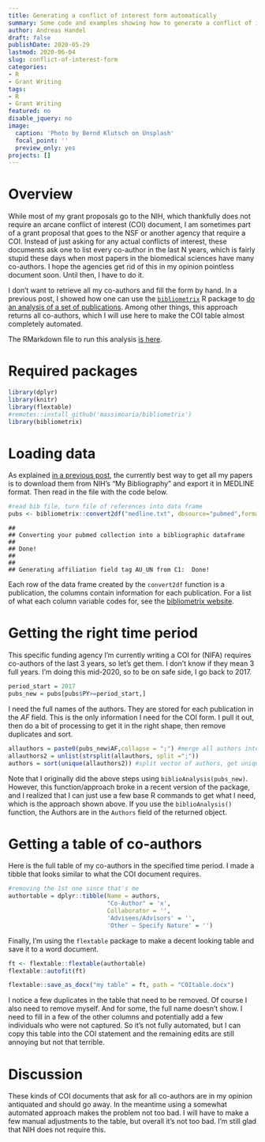 ```yaml
---
title: Generating a conflict of interest form automatically
summary: Some code and examples showing how to generate a conflict of interest statement required by some funding agencies in an almost completely automated manner. 
author: Andreas Handel
draft: false
publishDate: 2020-05-29
lastmod: 2020-06-04
slug: conflict-of-interest-form
categories: 
- R 
- Grant Writing
tags: 
- R 
- Grant Writing
featured: no
disable_jquery: no
image:
  caption: 'Photo by Bernd Klutsch on Unsplash'
  focal_point: ''
  preview_only: yes
projects: []
---
```


<link href="{{< blogdown/postref >}}index_files/tabwid/tabwid.css" rel="stylesheet" />

# Overview

While most of my grant proposals go to the NIH, which thankfully does not require an arcane conflict of interest (COI) document, I am sometimes part of a grant proposal that goes to the NSF or another agency that require a COI. Instead of just asking for any actual conflicts of interest, these documents ask one to list every co-author in the last N years, which is fairly stupid these days when most papers in the biomedical sciences have many co-authors. I hope the agencies get rid of this in my opinion pointless document soon. Until then, I have to do it.

I don’t want to retrieve all my co-authors and fill the form by hand. In a previous post, I showed how one can use the [`bibliometrix`](https://www.bibliometrix.org/) R package to [do an analysis of a set of publications](/posts/publications-analysis-2/). Among other things, this approach returns all co-authors, which I will use here to make the COI table almost completely automated.

The RMarkdown file to run this analysis [is here](/posts/2020-05-29-automate-conflict-of-interest-form/index.Rmarkdown).

# Required packages

``` r
library(dplyr)
library(knitr)
library(flextable)
#remotes::install_github('massimoaria/bibliometrix')
library(bibliometrix)
```

# Loading data

As explained [in a previous post](/posts/publications-analysis-2/), the currently best way to get all my papers is to download them from NIH’s “My Bibliography” and export it in MEDLINE format. Then read in the file with the code below.

``` r
#read bib file, turn file of references into data frame
pubs <- bibliometrix::convert2df("medline.txt", dbsource="pubmed",format="pubmed") 
```

    ## 
    ## Converting your pubmed collection into a bibliographic dataframe
    ## 
    ## Done!
    ## 
    ## 
    ## Generating affiliation field tag AU_UN from C1:  Done!

Each row of the data frame created by the `convert2df` function is a publication, the columns contain information for each publication.
For a list of what each column variable codes for, see the [bibliometrix website](https://www.bibliometrix.org/).

# Getting the right time period

This specific funding agency I’m currently writing a COI for (NIFA) requires co-authors of the last 3 years, so let’s get them. I don’t know if they mean 3 full years. I’m doing this mid-2020, so to be on safe side, I go back to 2017.

``` r
period_start = 2017
pubs_new = pubs[pubs$PY>=period_start,]
```

I need the full names of the authors. They are stored for each publication in the *AF* field. This is the only information I need for the COI form. I pull it out, then do a bit of processing to get it in the right shape, then remove duplicates and sort.

``` r
allauthors = paste0(pubs_new$AF,collapse = ";") #merge all authors into one vector
allauthors2 = unlist(strsplit(allauthors, split =";"))
authors = sort(unique(allauthors2)) #split vector of authors, get unique authors
```

Note that I originally did the above steps using `biblioAnalysis(pubs_new)`. However, this function/approach broke in a recent version of the package, and I realized that I can just use a few base R commands to get what I need, which is the approach shown above. If you use the `biblioAnalysis()` function, the Authors are in the `Authors` field of the returned object.

# Getting a table of co-authors

Here is the full table of my co-authors in the specified time period.
I made a tibble that looks similar to what the COI document requires.

``` r
#removing the 1st one since that's me
authortable = dplyr::tibble(Name = authors, 
                            "Co-Author" = 'x', 
                            Collaborator = '', 
                            'Advisees/Advisors' = '', 
                            'Other – Specify Nature' = '')
```

Finally, I’m using the `flextable` package to make a decent looking table and save it to a word document.

``` r
ft <- flextable::flextable(authortable)
flextable::autofit(ft)
```

<template id="501c9eaf-3828-4766-9cca-1c029225c826"><style>
.tabwid table{
  border-spacing:0px !important;
  border-collapse:collapse;
  line-height:1;
  margin-left:auto;
  margin-right:auto;
  border-width: 0;
  display: table;
  margin-top: 1.275em;
  margin-bottom: 1.275em;
  border-color: transparent;
}
.tabwid_left table{
  margin-left:0;
}
.tabwid_right table{
  margin-right:0;
}
.tabwid td {
    padding: 0;
}
.tabwid a {
  text-decoration: none;
}
.tabwid thead {
    background-color: transparent;
}
.tabwid tfoot {
    background-color: transparent;
}
.tabwid table tr {
background-color: transparent;
}
</style><div class="tabwid"><style>.cl-bf04c2a8{}.cl-befab768{font-family:'Arial';font-size:11pt;font-weight:normal;font-style:normal;text-decoration:none;color:rgba(0, 0, 0, 1.00);background-color:transparent;}.cl-befade64{margin:0;text-align:left;border-bottom: 0 solid rgba(0, 0, 0, 1.00);border-top: 0 solid rgba(0, 0, 0, 1.00);border-left: 0 solid rgba(0, 0, 0, 1.00);border-right: 0 solid rgba(0, 0, 0, 1.00);padding-bottom:5pt;padding-top:5pt;padding-left:5pt;padding-right:5pt;line-height: 1;background-color:transparent;}.cl-befb7a36{width:169pt;background-color:transparent;vertical-align: middle;border-bottom: 0 solid rgba(0, 0, 0, 1.00);border-top: 0 solid rgba(0, 0, 0, 1.00);border-left: 0 solid rgba(0, 0, 0, 1.00);border-right: 0 solid rgba(0, 0, 0, 1.00);margin-bottom:0;margin-top:0;margin-left:0;margin-right:0;}.cl-befb7a37{width:110.4pt;background-color:transparent;vertical-align: middle;border-bottom: 0 solid rgba(0, 0, 0, 1.00);border-top: 0 solid rgba(0, 0, 0, 1.00);border-left: 0 solid rgba(0, 0, 0, 1.00);border-right: 0 solid rgba(0, 0, 0, 1.00);margin-bottom:0;margin-top:0;margin-left:0;margin-right:0;}.cl-befb7a38{width:80.5pt;background-color:transparent;vertical-align: middle;border-bottom: 0 solid rgba(0, 0, 0, 1.00);border-top: 0 solid rgba(0, 0, 0, 1.00);border-left: 0 solid rgba(0, 0, 0, 1.00);border-right: 0 solid rgba(0, 0, 0, 1.00);margin-bottom:0;margin-top:0;margin-left:0;margin-right:0;}.cl-befb7a39{width:70.7pt;background-color:transparent;vertical-align: middle;border-bottom: 0 solid rgba(0, 0, 0, 1.00);border-top: 0 solid rgba(0, 0, 0, 1.00);border-left: 0 solid rgba(0, 0, 0, 1.00);border-right: 0 solid rgba(0, 0, 0, 1.00);margin-bottom:0;margin-top:0;margin-left:0;margin-right:0;}.cl-befb7a3a{width:132.4pt;background-color:transparent;vertical-align: middle;border-bottom: 0 solid rgba(0, 0, 0, 1.00);border-top: 0 solid rgba(0, 0, 0, 1.00);border-left: 0 solid rgba(0, 0, 0, 1.00);border-right: 0 solid rgba(0, 0, 0, 1.00);margin-bottom:0;margin-top:0;margin-left:0;margin-right:0;}.cl-befb7a3b{width:110.4pt;background-color:transparent;vertical-align: middle;border-bottom: 0 solid rgba(0, 0, 0, 1.00);border-top: 0 solid rgba(0, 0, 0, 1.00);border-left: 0 solid rgba(0, 0, 0, 1.00);border-right: 0 solid rgba(0, 0, 0, 1.00);margin-bottom:0;margin-top:0;margin-left:0;margin-right:0;}.cl-befb7a3c{width:132.4pt;background-color:transparent;vertical-align: middle;border-bottom: 0 solid rgba(0, 0, 0, 1.00);border-top: 0 solid rgba(0, 0, 0, 1.00);border-left: 0 solid rgba(0, 0, 0, 1.00);border-right: 0 solid rgba(0, 0, 0, 1.00);margin-bottom:0;margin-top:0;margin-left:0;margin-right:0;}.cl-befb7a3d{width:80.5pt;background-color:transparent;vertical-align: middle;border-bottom: 0 solid rgba(0, 0, 0, 1.00);border-top: 0 solid rgba(0, 0, 0, 1.00);border-left: 0 solid rgba(0, 0, 0, 1.00);border-right: 0 solid rgba(0, 0, 0, 1.00);margin-bottom:0;margin-top:0;margin-left:0;margin-right:0;}.cl-befb7a3e{width:169pt;background-color:transparent;vertical-align: middle;border-bottom: 0 solid rgba(0, 0, 0, 1.00);border-top: 0 solid rgba(0, 0, 0, 1.00);border-left: 0 solid rgba(0, 0, 0, 1.00);border-right: 0 solid rgba(0, 0, 0, 1.00);margin-bottom:0;margin-top:0;margin-left:0;margin-right:0;}.cl-befb7a3f{width:70.7pt;background-color:transparent;vertical-align: middle;border-bottom: 0 solid rgba(0, 0, 0, 1.00);border-top: 0 solid rgba(0, 0, 0, 1.00);border-left: 0 solid rgba(0, 0, 0, 1.00);border-right: 0 solid rgba(0, 0, 0, 1.00);margin-bottom:0;margin-top:0;margin-left:0;margin-right:0;}.cl-befb7a40{width:110.4pt;background-color:transparent;vertical-align: middle;border-bottom: 0 solid rgba(0, 0, 0, 1.00);border-top: 0 solid rgba(0, 0, 0, 1.00);border-left: 0 solid rgba(0, 0, 0, 1.00);border-right: 0 solid rgba(0, 0, 0, 1.00);margin-bottom:0;margin-top:0;margin-left:0;margin-right:0;}.cl-befba128{width:169pt;background-color:transparent;vertical-align: middle;border-bottom: 0 solid rgba(0, 0, 0, 1.00);border-top: 0 solid rgba(0, 0, 0, 1.00);border-left: 0 solid rgba(0, 0, 0, 1.00);border-right: 0 solid rgba(0, 0, 0, 1.00);margin-bottom:0;margin-top:0;margin-left:0;margin-right:0;}.cl-befba129{width:80.5pt;background-color:transparent;vertical-align: middle;border-bottom: 0 solid rgba(0, 0, 0, 1.00);border-top: 0 solid rgba(0, 0, 0, 1.00);border-left: 0 solid rgba(0, 0, 0, 1.00);border-right: 0 solid rgba(0, 0, 0, 1.00);margin-bottom:0;margin-top:0;margin-left:0;margin-right:0;}.cl-befba12a{width:70.7pt;background-color:transparent;vertical-align: middle;border-bottom: 0 solid rgba(0, 0, 0, 1.00);border-top: 0 solid rgba(0, 0, 0, 1.00);border-left: 0 solid rgba(0, 0, 0, 1.00);border-right: 0 solid rgba(0, 0, 0, 1.00);margin-bottom:0;margin-top:0;margin-left:0;margin-right:0;}.cl-befba12b{width:132.4pt;background-color:transparent;vertical-align: middle;border-bottom: 0 solid rgba(0, 0, 0, 1.00);border-top: 0 solid rgba(0, 0, 0, 1.00);border-left: 0 solid rgba(0, 0, 0, 1.00);border-right: 0 solid rgba(0, 0, 0, 1.00);margin-bottom:0;margin-top:0;margin-left:0;margin-right:0;}.cl-befba12c{width:110.4pt;background-color:transparent;vertical-align: middle;border-bottom: 2pt solid rgba(102, 102, 102, 1.00);border-top: 0 solid rgba(0, 0, 0, 1.00);border-left: 0 solid rgba(0, 0, 0, 1.00);border-right: 0 solid rgba(0, 0, 0, 1.00);margin-bottom:0;margin-top:0;margin-left:0;margin-right:0;}.cl-befba12d{width:132.4pt;background-color:transparent;vertical-align: middle;border-bottom: 2pt solid rgba(102, 102, 102, 1.00);border-top: 0 solid rgba(0, 0, 0, 1.00);border-left: 0 solid rgba(0, 0, 0, 1.00);border-right: 0 solid rgba(0, 0, 0, 1.00);margin-bottom:0;margin-top:0;margin-left:0;margin-right:0;}.cl-befba12e{width:80.5pt;background-color:transparent;vertical-align: middle;border-bottom: 2pt solid rgba(102, 102, 102, 1.00);border-top: 0 solid rgba(0, 0, 0, 1.00);border-left: 0 solid rgba(0, 0, 0, 1.00);border-right: 0 solid rgba(0, 0, 0, 1.00);margin-bottom:0;margin-top:0;margin-left:0;margin-right:0;}.cl-befba12f{width:70.7pt;background-color:transparent;vertical-align: middle;border-bottom: 2pt solid rgba(102, 102, 102, 1.00);border-top: 0 solid rgba(0, 0, 0, 1.00);border-left: 0 solid rgba(0, 0, 0, 1.00);border-right: 0 solid rgba(0, 0, 0, 1.00);margin-bottom:0;margin-top:0;margin-left:0;margin-right:0;}.cl-befba130{width:169pt;background-color:transparent;vertical-align: middle;border-bottom: 2pt solid rgba(102, 102, 102, 1.00);border-top: 0 solid rgba(0, 0, 0, 1.00);border-left: 0 solid rgba(0, 0, 0, 1.00);border-right: 0 solid rgba(0, 0, 0, 1.00);margin-bottom:0;margin-top:0;margin-left:0;margin-right:0;}.cl-befba131{width:70.7pt;background-color:transparent;vertical-align: middle;border-bottom: 2pt solid rgba(102, 102, 102, 1.00);border-top: 2pt solid rgba(102, 102, 102, 1.00);border-left: 0 solid rgba(0, 0, 0, 1.00);border-right: 0 solid rgba(0, 0, 0, 1.00);margin-bottom:0;margin-top:0;margin-left:0;margin-right:0;}.cl-befba132{width:80.5pt;background-color:transparent;vertical-align: middle;border-bottom: 2pt solid rgba(102, 102, 102, 1.00);border-top: 2pt solid rgba(102, 102, 102, 1.00);border-left: 0 solid rgba(0, 0, 0, 1.00);border-right: 0 solid rgba(0, 0, 0, 1.00);margin-bottom:0;margin-top:0;margin-left:0;margin-right:0;}.cl-befbc824{width:110.4pt;background-color:transparent;vertical-align: middle;border-bottom: 2pt solid rgba(102, 102, 102, 1.00);border-top: 2pt solid rgba(102, 102, 102, 1.00);border-left: 0 solid rgba(0, 0, 0, 1.00);border-right: 0 solid rgba(0, 0, 0, 1.00);margin-bottom:0;margin-top:0;margin-left:0;margin-right:0;}.cl-befbc825{width:132.4pt;background-color:transparent;vertical-align: middle;border-bottom: 2pt solid rgba(102, 102, 102, 1.00);border-top: 2pt solid rgba(102, 102, 102, 1.00);border-left: 0 solid rgba(0, 0, 0, 1.00);border-right: 0 solid rgba(0, 0, 0, 1.00);margin-bottom:0;margin-top:0;margin-left:0;margin-right:0;}.cl-befbc826{width:169pt;background-color:transparent;vertical-align: middle;border-bottom: 2pt solid rgba(102, 102, 102, 1.00);border-top: 2pt solid rgba(102, 102, 102, 1.00);border-left: 0 solid rgba(0, 0, 0, 1.00);border-right: 0 solid rgba(0, 0, 0, 1.00);margin-bottom:0;margin-top:0;margin-left:0;margin-right:0;}</style><table class='cl-bf04c2a8'>
<thead><tr style="overflow-wrap:break-word;"><td class="cl-befbc826"><p class="cl-befade64"><span class="cl-befab768">Name</span></p></td><td class="cl-befba131"><p class="cl-befade64"><span class="cl-befab768">Co-Author</span></p></td><td class="cl-befba132"><p class="cl-befade64"><span class="cl-befab768">Collaborator</span></p></td><td class="cl-befbc824"><p class="cl-befade64"><span class="cl-befab768">Advisees/Advisors</span></p></td><td class="cl-befbc825"><p class="cl-befade64"><span class="cl-befab768">Other – Specify Nature</span></p></td></tr></thead><tbody><tr style="overflow-wrap:break-word;"><td class="cl-befb7a36"><p class="cl-befade64"><span class="cl-befab768">AHMED, HASAN</span></p></td><td class="cl-befb7a39"><p class="cl-befade64"><span class="cl-befab768">x</span></p></td><td class="cl-befb7a38"><p class="cl-befade64"><span class="cl-befab768"></span></p></td><td class="cl-befb7a37"><p class="cl-befade64"><span class="cl-befab768"></span></p></td><td class="cl-befb7a3a"><p class="cl-befade64"><span class="cl-befab768"></span></p></td></tr><tr style="overflow-wrap:break-word;"><td class="cl-befba128"><p class="cl-befade64"><span class="cl-befab768">ALIKHAN, MALIHA A</span></p></td><td class="cl-befba12a"><p class="cl-befade64"><span class="cl-befab768">x</span></p></td><td class="cl-befba129"><p class="cl-befade64"><span class="cl-befab768"></span></p></td><td class="cl-befb7a40"><p class="cl-befade64"><span class="cl-befab768"></span></p></td><td class="cl-befba12b"><p class="cl-befade64"><span class="cl-befab768"></span></p></td></tr><tr style="overflow-wrap:break-word;"><td class="cl-befba128"><p class="cl-befade64"><span class="cl-befab768">AMANNA, IAN J</span></p></td><td class="cl-befba12a"><p class="cl-befade64"><span class="cl-befab768">x</span></p></td><td class="cl-befba129"><p class="cl-befade64"><span class="cl-befab768"></span></p></td><td class="cl-befb7a40"><p class="cl-befade64"><span class="cl-befab768"></span></p></td><td class="cl-befba12b"><p class="cl-befade64"><span class="cl-befab768"></span></p></td></tr><tr style="overflow-wrap:break-word;"><td class="cl-befb7a36"><p class="cl-befade64"><span class="cl-befab768">ANTIA, ALICE</span></p></td><td class="cl-befb7a39"><p class="cl-befade64"><span class="cl-befab768">x</span></p></td><td class="cl-befb7a38"><p class="cl-befade64"><span class="cl-befab768"></span></p></td><td class="cl-befb7a37"><p class="cl-befade64"><span class="cl-befab768"></span></p></td><td class="cl-befb7a3a"><p class="cl-befade64"><span class="cl-befab768"></span></p></td></tr><tr style="overflow-wrap:break-word;"><td class="cl-befb7a3e"><p class="cl-befade64"><span class="cl-befab768">ANTIA, RUSTOM</span></p></td><td class="cl-befb7a3f"><p class="cl-befade64"><span class="cl-befab768">x</span></p></td><td class="cl-befb7a3d"><p class="cl-befade64"><span class="cl-befab768"></span></p></td><td class="cl-befb7a3b"><p class="cl-befade64"><span class="cl-befab768"></span></p></td><td class="cl-befb7a3c"><p class="cl-befade64"><span class="cl-befab768"></span></p></td></tr><tr style="overflow-wrap:break-word;"><td class="cl-befb7a3e"><p class="cl-befade64"><span class="cl-befab768">BOOM, W HENRY</span></p></td><td class="cl-befb7a3f"><p class="cl-befade64"><span class="cl-befab768">x</span></p></td><td class="cl-befb7a3d"><p class="cl-befade64"><span class="cl-befab768"></span></p></td><td class="cl-befb7a3b"><p class="cl-befade64"><span class="cl-befab768"></span></p></td><td class="cl-befb7a3c"><p class="cl-befade64"><span class="cl-befab768"></span></p></td></tr><tr style="overflow-wrap:break-word;"><td class="cl-befb7a36"><p class="cl-befade64"><span class="cl-befab768">BULUSHEVA, IRINA</span></p></td><td class="cl-befb7a39"><p class="cl-befade64"><span class="cl-befab768">x</span></p></td><td class="cl-befb7a38"><p class="cl-befade64"><span class="cl-befab768"></span></p></td><td class="cl-befb7a37"><p class="cl-befade64"><span class="cl-befab768"></span></p></td><td class="cl-befb7a3a"><p class="cl-befade64"><span class="cl-befab768"></span></p></td></tr><tr style="overflow-wrap:break-word;"><td class="cl-befb7a3e"><p class="cl-befade64"><span class="cl-befab768">CARLSON, NICHOLE E</span></p></td><td class="cl-befb7a3f"><p class="cl-befade64"><span class="cl-befab768">x</span></p></td><td class="cl-befb7a3d"><p class="cl-befade64"><span class="cl-befab768"></span></p></td><td class="cl-befb7a3b"><p class="cl-befade64"><span class="cl-befab768"></span></p></td><td class="cl-befb7a3c"><p class="cl-befade64"><span class="cl-befab768"></span></p></td></tr><tr style="overflow-wrap:break-word;"><td class="cl-befb7a3e"><p class="cl-befade64"><span class="cl-befab768">CASTELLANOS, M E</span></p></td><td class="cl-befb7a3f"><p class="cl-befade64"><span class="cl-befab768">x</span></p></td><td class="cl-befb7a3d"><p class="cl-befade64"><span class="cl-befab768"></span></p></td><td class="cl-befb7a3b"><p class="cl-befade64"><span class="cl-befab768"></span></p></td><td class="cl-befb7a3c"><p class="cl-befade64"><span class="cl-befab768"></span></p></td></tr><tr style="overflow-wrap:break-word;"><td class="cl-befb7a3e"><p class="cl-befade64"><span class="cl-befab768">CASTELLANOS, MARIA</span></p></td><td class="cl-befb7a3f"><p class="cl-befade64"><span class="cl-befab768">x</span></p></td><td class="cl-befb7a3d"><p class="cl-befade64"><span class="cl-befab768"></span></p></td><td class="cl-befb7a3b"><p class="cl-befade64"><span class="cl-befab768"></span></p></td><td class="cl-befb7a3c"><p class="cl-befade64"><span class="cl-befab768"></span></p></td></tr><tr style="overflow-wrap:break-word;"><td class="cl-befb7a36"><p class="cl-befade64"><span class="cl-befab768">CHAKRABURTY, SRIJITA</span></p></td><td class="cl-befb7a39"><p class="cl-befade64"><span class="cl-befab768">x</span></p></td><td class="cl-befb7a38"><p class="cl-befade64"><span class="cl-befab768"></span></p></td><td class="cl-befb7a37"><p class="cl-befade64"><span class="cl-befab768"></span></p></td><td class="cl-befb7a3a"><p class="cl-befade64"><span class="cl-befab768"></span></p></td></tr><tr style="overflow-wrap:break-word;"><td class="cl-befb7a36"><p class="cl-befade64"><span class="cl-befab768">CHEN, ENFU</span></p></td><td class="cl-befb7a39"><p class="cl-befade64"><span class="cl-befab768">x</span></p></td><td class="cl-befb7a38"><p class="cl-befade64"><span class="cl-befab768"></span></p></td><td class="cl-befb7a37"><p class="cl-befade64"><span class="cl-befab768"></span></p></td><td class="cl-befb7a3a"><p class="cl-befade64"><span class="cl-befab768"></span></p></td></tr><tr style="overflow-wrap:break-word;"><td class="cl-befb7a36"><p class="cl-befade64"><span class="cl-befab768">CHENG, WEI</span></p></td><td class="cl-befb7a39"><p class="cl-befade64"><span class="cl-befab768">x</span></p></td><td class="cl-befb7a38"><p class="cl-befade64"><span class="cl-befab768"></span></p></td><td class="cl-befb7a37"><p class="cl-befade64"><span class="cl-befab768"></span></p></td><td class="cl-befb7a3a"><p class="cl-befade64"><span class="cl-befab768"></span></p></td></tr><tr style="overflow-wrap:break-word;"><td class="cl-befb7a3e"><p class="cl-befade64"><span class="cl-befab768">COATES, P TOBY</span></p></td><td class="cl-befb7a3f"><p class="cl-befade64"><span class="cl-befab768">x</span></p></td><td class="cl-befb7a3d"><p class="cl-befade64"><span class="cl-befab768"></span></p></td><td class="cl-befb7a3b"><p class="cl-befade64"><span class="cl-befab768"></span></p></td><td class="cl-befb7a3c"><p class="cl-befade64"><span class="cl-befab768"></span></p></td></tr><tr style="overflow-wrap:break-word;"><td class="cl-befb7a3e"><p class="cl-befade64"><span class="cl-befab768">CROFT, NATHAN P</span></p></td><td class="cl-befb7a3f"><p class="cl-befade64"><span class="cl-befab768">x</span></p></td><td class="cl-befb7a3d"><p class="cl-befade64"><span class="cl-befab768"></span></p></td><td class="cl-befb7a3b"><p class="cl-befade64"><span class="cl-befab768"></span></p></td><td class="cl-befb7a3c"><p class="cl-befade64"><span class="cl-befab768"></span></p></td></tr><tr style="overflow-wrap:break-word;"><td class="cl-befba128"><p class="cl-befade64"><span class="cl-befab768">DALE, ARIELLA PERRY</span></p></td><td class="cl-befba12a"><p class="cl-befade64"><span class="cl-befab768">x</span></p></td><td class="cl-befba129"><p class="cl-befade64"><span class="cl-befab768"></span></p></td><td class="cl-befb7a40"><p class="cl-befade64"><span class="cl-befab768"></span></p></td><td class="cl-befba12b"><p class="cl-befade64"><span class="cl-befab768"></span></p></td></tr><tr style="overflow-wrap:break-word;"><td class="cl-befb7a3e"><p class="cl-befade64"><span class="cl-befab768">DENHOLM, J T</span></p></td><td class="cl-befb7a3f"><p class="cl-befade64"><span class="cl-befab768">x</span></p></td><td class="cl-befb7a3d"><p class="cl-befade64"><span class="cl-befab768"></span></p></td><td class="cl-befb7a3b"><p class="cl-befade64"><span class="cl-befab768"></span></p></td><td class="cl-befb7a3c"><p class="cl-befade64"><span class="cl-befab768"></span></p></td></tr><tr style="overflow-wrap:break-word;"><td class="cl-befb7a3e"><p class="cl-befade64"><span class="cl-befab768">DOBBIN, KEVIN</span></p></td><td class="cl-befb7a3f"><p class="cl-befade64"><span class="cl-befab768">x</span></p></td><td class="cl-befb7a3d"><p class="cl-befade64"><span class="cl-befab768"></span></p></td><td class="cl-befb7a3b"><p class="cl-befade64"><span class="cl-befab768"></span></p></td><td class="cl-befb7a3c"><p class="cl-befade64"><span class="cl-befab768"></span></p></td></tr><tr style="overflow-wrap:break-word;"><td class="cl-befba128"><p class="cl-befade64"><span class="cl-befab768">DUDEK, NADINE L</span></p></td><td class="cl-befba12a"><p class="cl-befade64"><span class="cl-befab768">x</span></p></td><td class="cl-befba129"><p class="cl-befade64"><span class="cl-befab768"></span></p></td><td class="cl-befb7a40"><p class="cl-befade64"><span class="cl-befab768"></span></p></td><td class="cl-befba12b"><p class="cl-befade64"><span class="cl-befab768"></span></p></td></tr><tr style="overflow-wrap:break-word;"><td class="cl-befba128"><p class="cl-befade64"><span class="cl-befab768">EBELL, MARK</span></p></td><td class="cl-befba12a"><p class="cl-befade64"><span class="cl-befab768">x</span></p></td><td class="cl-befba129"><p class="cl-befade64"><span class="cl-befab768"></span></p></td><td class="cl-befb7a40"><p class="cl-befade64"><span class="cl-befab768"></span></p></td><td class="cl-befba12b"><p class="cl-befade64"><span class="cl-befab768"></span></p></td></tr><tr style="overflow-wrap:break-word;"><td class="cl-befba128"><p class="cl-befade64"><span class="cl-befab768">EBELL, MARK H</span></p></td><td class="cl-befba12a"><p class="cl-befade64"><span class="cl-befab768">x</span></p></td><td class="cl-befba129"><p class="cl-befade64"><span class="cl-befab768"></span></p></td><td class="cl-befb7a40"><p class="cl-befade64"><span class="cl-befab768"></span></p></td><td class="cl-befba12b"><p class="cl-befade64"><span class="cl-befab768"></span></p></td></tr><tr style="overflow-wrap:break-word;"><td class="cl-befb7a36"><p class="cl-befade64"><span class="cl-befab768">EGGENHUIZEN, PETER J</span></p></td><td class="cl-befb7a39"><p class="cl-befade64"><span class="cl-befab768">x</span></p></td><td class="cl-befb7a38"><p class="cl-befade64"><span class="cl-befab768"></span></p></td><td class="cl-befb7a37"><p class="cl-befade64"><span class="cl-befab768"></span></p></td><td class="cl-befb7a3a"><p class="cl-befade64"><span class="cl-befab768"></span></p></td></tr><tr style="overflow-wrap:break-word;"><td class="cl-befb7a3e"><p class="cl-befade64"><span class="cl-befab768">FOREHAND, RONALD</span></p></td><td class="cl-befb7a3f"><p class="cl-befade64"><span class="cl-befab768">x</span></p></td><td class="cl-befb7a3d"><p class="cl-befade64"><span class="cl-befab768"></span></p></td><td class="cl-befb7a3b"><p class="cl-befade64"><span class="cl-befab768"></span></p></td><td class="cl-befb7a3c"><p class="cl-befade64"><span class="cl-befab768"></span></p></td></tr><tr style="overflow-wrap:break-word;"><td class="cl-befb7a36"><p class="cl-befade64"><span class="cl-befab768">FUGGER, LARS</span></p></td><td class="cl-befb7a39"><p class="cl-befade64"><span class="cl-befab768">x</span></p></td><td class="cl-befb7a38"><p class="cl-befade64"><span class="cl-befab768"></span></p></td><td class="cl-befb7a37"><p class="cl-befade64"><span class="cl-befab768"></span></p></td><td class="cl-befb7a3a"><p class="cl-befade64"><span class="cl-befab768"></span></p></td></tr><tr style="overflow-wrap:break-word;"><td class="cl-befb7a3e"><p class="cl-befade64"><span class="cl-befab768">GAN, POH Y</span></p></td><td class="cl-befb7a3f"><p class="cl-befade64"><span class="cl-befab768">x</span></p></td><td class="cl-befb7a3d"><p class="cl-befade64"><span class="cl-befab768"></span></p></td><td class="cl-befb7a3b"><p class="cl-befade64"><span class="cl-befab768"></span></p></td><td class="cl-befb7a3c"><p class="cl-befade64"><span class="cl-befab768"></span></p></td></tr><tr style="overflow-wrap:break-word;"><td class="cl-befb7a3e"><p class="cl-befade64"><span class="cl-befab768">GARCIA-SASTRE, ADOLFO</span></p></td><td class="cl-befb7a3f"><p class="cl-befade64"><span class="cl-befab768">x</span></p></td><td class="cl-befb7a3d"><p class="cl-befade64"><span class="cl-befab768"></span></p></td><td class="cl-befb7a3b"><p class="cl-befade64"><span class="cl-befab768"></span></p></td><td class="cl-befb7a3c"><p class="cl-befade64"><span class="cl-befab768"></span></p></td></tr><tr style="overflow-wrap:break-word;"><td class="cl-befb7a3e"><p class="cl-befade64"><span class="cl-befab768">GREGERSEN, JON W</span></p></td><td class="cl-befb7a3f"><p class="cl-befade64"><span class="cl-befab768">x</span></p></td><td class="cl-befb7a3d"><p class="cl-befade64"><span class="cl-befab768"></span></p></td><td class="cl-befb7a3b"><p class="cl-befade64"><span class="cl-befab768"></span></p></td><td class="cl-befb7a3c"><p class="cl-befade64"><span class="cl-befab768"></span></p></td></tr><tr style="overflow-wrap:break-word;"><td class="cl-befb7a36"><p class="cl-befade64"><span class="cl-befab768">GUAN, JING</span></p></td><td class="cl-befb7a39"><p class="cl-befade64"><span class="cl-befab768">x</span></p></td><td class="cl-befb7a38"><p class="cl-befade64"><span class="cl-befab768"></span></p></td><td class="cl-befb7a37"><p class="cl-befade64"><span class="cl-befab768"></span></p></td><td class="cl-befb7a3a"><p class="cl-befade64"><span class="cl-befab768"></span></p></td></tr><tr style="overflow-wrap:break-word;"><td class="cl-befb7a3e"><p class="cl-befade64"><span class="cl-befab768">HALLORAN, M ELIZABETH</span></p></td><td class="cl-befb7a3f"><p class="cl-befade64"><span class="cl-befab768">x</span></p></td><td class="cl-befb7a3d"><p class="cl-befade64"><span class="cl-befab768"></span></p></td><td class="cl-befb7a3b"><p class="cl-befade64"><span class="cl-befab768"></span></p></td><td class="cl-befb7a3c"><p class="cl-befade64"><span class="cl-befab768"></span></p></td></tr><tr style="overflow-wrap:break-word;"><td class="cl-befba128"><p class="cl-befade64"><span class="cl-befab768">HANDEL, A</span></p></td><td class="cl-befba12a"><p class="cl-befade64"><span class="cl-befab768">x</span></p></td><td class="cl-befba129"><p class="cl-befade64"><span class="cl-befab768"></span></p></td><td class="cl-befb7a40"><p class="cl-befade64"><span class="cl-befab768"></span></p></td><td class="cl-befba12b"><p class="cl-befade64"><span class="cl-befab768"></span></p></td></tr><tr style="overflow-wrap:break-word;"><td class="cl-befb7a36"><p class="cl-befade64"><span class="cl-befab768">HANDEL, ANDREAS</span></p></td><td class="cl-befb7a39"><p class="cl-befade64"><span class="cl-befab768">x</span></p></td><td class="cl-befb7a38"><p class="cl-befade64"><span class="cl-befab768"></span></p></td><td class="cl-befb7a37"><p class="cl-befade64"><span class="cl-befab768"></span></p></td><td class="cl-befb7a3a"><p class="cl-befade64"><span class="cl-befab768"></span></p></td></tr><tr style="overflow-wrap:break-word;"><td class="cl-befb7a3e"><p class="cl-befade64"><span class="cl-befab768">HECKMAN, TIMOTHY G</span></p></td><td class="cl-befb7a3f"><p class="cl-befade64"><span class="cl-befab768">x</span></p></td><td class="cl-befb7a3d"><p class="cl-befade64"><span class="cl-befab768"></span></p></td><td class="cl-befb7a3b"><p class="cl-befade64"><span class="cl-befab768"></span></p></td><td class="cl-befb7a3c"><p class="cl-befade64"><span class="cl-befab768"></span></p></td></tr><tr style="overflow-wrap:break-word;"><td class="cl-befb7a3e"><p class="cl-befade64"><span class="cl-befab768">HOLDSWORTH, STEPHEN R</span></p></td><td class="cl-befb7a3f"><p class="cl-befade64"><span class="cl-befab768">x</span></p></td><td class="cl-befb7a3d"><p class="cl-befade64"><span class="cl-befab768"></span></p></td><td class="cl-befb7a3b"><p class="cl-befade64"><span class="cl-befab768"></span></p></td><td class="cl-befb7a3c"><p class="cl-befade64"><span class="cl-befab768"></span></p></td></tr><tr style="overflow-wrap:break-word;"><td class="cl-befb7a3e"><p class="cl-befade64"><span class="cl-befab768">HOLT, STEPHEN G</span></p></td><td class="cl-befb7a3f"><p class="cl-befade64"><span class="cl-befab768">x</span></p></td><td class="cl-befb7a3d"><p class="cl-befade64"><span class="cl-befab768"></span></p></td><td class="cl-befb7a3b"><p class="cl-befade64"><span class="cl-befab768"></span></p></td><td class="cl-befb7a3c"><p class="cl-befade64"><span class="cl-befab768"></span></p></td></tr><tr style="overflow-wrap:break-word;"><td class="cl-befb7a3e"><p class="cl-befade64"><span class="cl-befab768">HOUBEN, R M G J</span></p></td><td class="cl-befb7a3f"><p class="cl-befade64"><span class="cl-befab768">x</span></p></td><td class="cl-befb7a3d"><p class="cl-befade64"><span class="cl-befab768"></span></p></td><td class="cl-befb7a3b"><p class="cl-befade64"><span class="cl-befab768"></span></p></td><td class="cl-befb7a3c"><p class="cl-befade64"><span class="cl-befab768"></span></p></td></tr><tr style="overflow-wrap:break-word;"><td class="cl-befb7a3e"><p class="cl-befade64"><span class="cl-befab768">HUANG, HAODI</span></p></td><td class="cl-befb7a3f"><p class="cl-befade64"><span class="cl-befab768">x</span></p></td><td class="cl-befb7a3d"><p class="cl-befade64"><span class="cl-befab768"></span></p></td><td class="cl-befb7a3b"><p class="cl-befade64"><span class="cl-befab768"></span></p></td><td class="cl-befb7a3c"><p class="cl-befade64"><span class="cl-befab768"></span></p></td></tr><tr style="overflow-wrap:break-word;"><td class="cl-befb7a3e"><p class="cl-befade64"><span class="cl-befab768">HUDSON, BILLY G</span></p></td><td class="cl-befb7a3f"><p class="cl-befade64"><span class="cl-befab768">x</span></p></td><td class="cl-befb7a3d"><p class="cl-befade64"><span class="cl-befab768"></span></p></td><td class="cl-befb7a3b"><p class="cl-befade64"><span class="cl-befab768"></span></p></td><td class="cl-befb7a3c"><p class="cl-befade64"><span class="cl-befab768"></span></p></td></tr><tr style="overflow-wrap:break-word;"><td class="cl-befb7a3e"><p class="cl-befade64"><span class="cl-befab768">HUO, XIANG</span></p></td><td class="cl-befb7a3f"><p class="cl-befade64"><span class="cl-befab768">x</span></p></td><td class="cl-befb7a3d"><p class="cl-befade64"><span class="cl-befab768"></span></p></td><td class="cl-befb7a3b"><p class="cl-befade64"><span class="cl-befab768"></span></p></td><td class="cl-befb7a3c"><p class="cl-befade64"><span class="cl-befab768"></span></p></td></tr><tr style="overflow-wrap:break-word;"><td class="cl-befb7a36"><p class="cl-befade64"><span class="cl-befab768">HUYNH, MEGAN</span></p></td><td class="cl-befb7a39"><p class="cl-befade64"><span class="cl-befab768">x</span></p></td><td class="cl-befb7a38"><p class="cl-befade64"><span class="cl-befab768"></span></p></td><td class="cl-befb7a37"><p class="cl-befade64"><span class="cl-befab768"></span></p></td><td class="cl-befb7a3a"><p class="cl-befade64"><span class="cl-befab768"></span></p></td></tr><tr style="overflow-wrap:break-word;"><td class="cl-befb7a3e"><p class="cl-befade64"><span class="cl-befab768">JOLOBA, MOSES L</span></p></td><td class="cl-befb7a3f"><p class="cl-befade64"><span class="cl-befab768">x</span></p></td><td class="cl-befb7a3d"><p class="cl-befade64"><span class="cl-befab768"></span></p></td><td class="cl-befb7a3b"><p class="cl-befade64"><span class="cl-befab768"></span></p></td><td class="cl-befb7a3c"><p class="cl-befade64"><span class="cl-befab768"></span></p></td></tr><tr style="overflow-wrap:break-word;"><td class="cl-befba128"><p class="cl-befade64"><span class="cl-befab768">KAKAIRE, R</span></p></td><td class="cl-befba12a"><p class="cl-befade64"><span class="cl-befab768">x</span></p></td><td class="cl-befba129"><p class="cl-befade64"><span class="cl-befab768"></span></p></td><td class="cl-befb7a40"><p class="cl-befade64"><span class="cl-befab768"></span></p></td><td class="cl-befba12b"><p class="cl-befade64"><span class="cl-befab768"></span></p></td></tr><tr style="overflow-wrap:break-word;"><td class="cl-befb7a36"><p class="cl-befade64"><span class="cl-befab768">KIRIMUNDA, S</span></p></td><td class="cl-befb7a39"><p class="cl-befade64"><span class="cl-befab768">x</span></p></td><td class="cl-befb7a38"><p class="cl-befade64"><span class="cl-befab768"></span></p></td><td class="cl-befb7a37"><p class="cl-befade64"><span class="cl-befab768"></span></p></td><td class="cl-befb7a3a"><p class="cl-befade64"><span class="cl-befab768"></span></p></td></tr><tr style="overflow-wrap:break-word;"><td class="cl-befb7a36"><p class="cl-befade64"><span class="cl-befab768">KITCHING, A RICHARD</span></p></td><td class="cl-befb7a39"><p class="cl-befade64"><span class="cl-befab768">x</span></p></td><td class="cl-befb7a38"><p class="cl-befade64"><span class="cl-befab768"></span></p></td><td class="cl-befb7a37"><p class="cl-befade64"><span class="cl-befab768"></span></p></td><td class="cl-befb7a3a"><p class="cl-befade64"><span class="cl-befab768"></span></p></td></tr><tr style="overflow-wrap:break-word;"><td class="cl-befba128"><p class="cl-befade64"><span class="cl-befab768">KIWANUKA, N</span></p></td><td class="cl-befba12a"><p class="cl-befade64"><span class="cl-befab768">x</span></p></td><td class="cl-befba129"><p class="cl-befade64"><span class="cl-befab768"></span></p></td><td class="cl-befb7a40"><p class="cl-befade64"><span class="cl-befab768"></span></p></td><td class="cl-befba12b"><p class="cl-befade64"><span class="cl-befab768"></span></p></td></tr><tr style="overflow-wrap:break-word;"><td class="cl-befb7a3e"><p class="cl-befade64"><span class="cl-befab768">LA GRUTA, NICOLE L</span></p></td><td class="cl-befb7a3f"><p class="cl-befade64"><span class="cl-befab768">x</span></p></td><td class="cl-befb7a3d"><p class="cl-befade64"><span class="cl-befab768"></span></p></td><td class="cl-befb7a3b"><p class="cl-befade64"><span class="cl-befab768"></span></p></td><td class="cl-befb7a3c"><p class="cl-befade64"><span class="cl-befab768"></span></p></td></tr><tr style="overflow-wrap:break-word;"><td class="cl-befb7a36"><p class="cl-befade64"><span class="cl-befab768">LI, CHANGWEI</span></p></td><td class="cl-befb7a39"><p class="cl-befade64"><span class="cl-befab768">x</span></p></td><td class="cl-befb7a38"><p class="cl-befade64"><span class="cl-befab768"></span></p></td><td class="cl-befb7a37"><p class="cl-befade64"><span class="cl-befab768"></span></p></td><td class="cl-befb7a3a"><p class="cl-befade64"><span class="cl-befab768"></span></p></td></tr><tr style="overflow-wrap:break-word;"><td class="cl-befb7a3e"><p class="cl-befade64"><span class="cl-befab768">LI, CHAO</span></p></td><td class="cl-befb7a3f"><p class="cl-befade64"><span class="cl-befab768">x</span></p></td><td class="cl-befb7a3d"><p class="cl-befade64"><span class="cl-befab768"></span></p></td><td class="cl-befb7a3b"><p class="cl-befade64"><span class="cl-befab768"></span></p></td><td class="cl-befb7a3c"><p class="cl-befade64"><span class="cl-befab768"></span></p></td></tr><tr style="overflow-wrap:break-word;"><td class="cl-befba128"><p class="cl-befade64"><span class="cl-befab768">LI, YAN</span></p></td><td class="cl-befba12a"><p class="cl-befade64"><span class="cl-befab768">x</span></p></td><td class="cl-befba129"><p class="cl-befade64"><span class="cl-befab768"></span></p></td><td class="cl-befb7a40"><p class="cl-befade64"><span class="cl-befab768"></span></p></td><td class="cl-befba12b"><p class="cl-befade64"><span class="cl-befab768"></span></p></td></tr><tr style="overflow-wrap:break-word;"><td class="cl-befb7a36"><p class="cl-befade64"><span class="cl-befab768">LING, FENG</span></p></td><td class="cl-befb7a39"><p class="cl-befade64"><span class="cl-befab768">x</span></p></td><td class="cl-befb7a38"><p class="cl-befade64"><span class="cl-befab768"></span></p></td><td class="cl-befb7a37"><p class="cl-befade64"><span class="cl-befab768"></span></p></td><td class="cl-befb7a3a"><p class="cl-befade64"><span class="cl-befab768"></span></p></td></tr><tr style="overflow-wrap:break-word;"><td class="cl-befb7a3e"><p class="cl-befade64"><span class="cl-befab768">LOH, KHAI L</span></p></td><td class="cl-befb7a3f"><p class="cl-befade64"><span class="cl-befab768">x</span></p></td><td class="cl-befb7a3d"><p class="cl-befade64"><span class="cl-befab768"></span></p></td><td class="cl-befb7a3b"><p class="cl-befade64"><span class="cl-befab768"></span></p></td><td class="cl-befb7a3c"><p class="cl-befade64"><span class="cl-befab768"></span></p></td></tr><tr style="overflow-wrap:break-word;"><td class="cl-befb7a3e"><p class="cl-befade64"><span class="cl-befab768">LONGINI, IRA M</span></p></td><td class="cl-befb7a3f"><p class="cl-befade64"><span class="cl-befab768">x</span></p></td><td class="cl-befb7a3d"><p class="cl-befade64"><span class="cl-befab768"></span></p></td><td class="cl-befb7a3b"><p class="cl-befade64"><span class="cl-befab768"></span></p></td><td class="cl-befb7a3c"><p class="cl-befade64"><span class="cl-befab768"></span></p></td></tr><tr style="overflow-wrap:break-word;"><td class="cl-befb7a3e"><p class="cl-befade64"><span class="cl-befab768">MALONE, LASHAUNDA L</span></p></td><td class="cl-befb7a3f"><p class="cl-befade64"><span class="cl-befab768">x</span></p></td><td class="cl-befb7a3d"><p class="cl-befade64"><span class="cl-befab768"></span></p></td><td class="cl-befb7a3b"><p class="cl-befade64"><span class="cl-befab768"></span></p></td><td class="cl-befb7a3c"><p class="cl-befade64"><span class="cl-befab768"></span></p></td></tr><tr style="overflow-wrap:break-word;"><td class="cl-befb7a36"><p class="cl-befade64"><span class="cl-befab768">MANICASSAMY, BALAJI</span></p></td><td class="cl-befb7a39"><p class="cl-befade64"><span class="cl-befab768">x</span></p></td><td class="cl-befb7a38"><p class="cl-befade64"><span class="cl-befab768"></span></p></td><td class="cl-befb7a37"><p class="cl-befade64"><span class="cl-befab768"></span></p></td><td class="cl-befb7a3a"><p class="cl-befade64"><span class="cl-befab768"></span></p></td></tr><tr style="overflow-wrap:break-word;"><td class="cl-befba128"><p class="cl-befade64"><span class="cl-befab768">MARTINEZ, L</span></p></td><td class="cl-befba12a"><p class="cl-befade64"><span class="cl-befab768">x</span></p></td><td class="cl-befba129"><p class="cl-befade64"><span class="cl-befab768"></span></p></td><td class="cl-befb7a40"><p class="cl-befade64"><span class="cl-befab768"></span></p></td><td class="cl-befba12b"><p class="cl-befade64"><span class="cl-befab768"></span></p></td></tr><tr style="overflow-wrap:break-word;"><td class="cl-befb7a3e"><p class="cl-befade64"><span class="cl-befab768">MARTINEZ, LEONARDO</span></p></td><td class="cl-befb7a3f"><p class="cl-befade64"><span class="cl-befab768">x</span></p></td><td class="cl-befb7a3d"><p class="cl-befade64"><span class="cl-befab768"></span></p></td><td class="cl-befb7a3b"><p class="cl-befade64"><span class="cl-befab768"></span></p></td><td class="cl-befb7a3c"><p class="cl-befade64"><span class="cl-befab768"></span></p></td></tr><tr style="overflow-wrap:break-word;"><td class="cl-befb7a36"><p class="cl-befade64"><span class="cl-befab768">MCBRYDE, E S</span></p></td><td class="cl-befb7a39"><p class="cl-befade64"><span class="cl-befab768">x</span></p></td><td class="cl-befb7a38"><p class="cl-befade64"><span class="cl-befab768"></span></p></td><td class="cl-befb7a37"><p class="cl-befade64"><span class="cl-befab768"></span></p></td><td class="cl-befb7a3a"><p class="cl-befade64"><span class="cl-befab768"></span></p></td></tr><tr style="overflow-wrap:break-word;"><td class="cl-befb7a36"><p class="cl-befade64"><span class="cl-befab768">MCKAY, BRIAN</span></p></td><td class="cl-befb7a39"><p class="cl-befade64"><span class="cl-befab768">x</span></p></td><td class="cl-befb7a38"><p class="cl-befade64"><span class="cl-befab768"></span></p></td><td class="cl-befb7a37"><p class="cl-befade64"><span class="cl-befab768"></span></p></td><td class="cl-befb7a3a"><p class="cl-befade64"><span class="cl-befab768"></span></p></td></tr><tr style="overflow-wrap:break-word;"><td class="cl-befb7a3e"><p class="cl-befade64"><span class="cl-befab768">MOORE, JAMES R</span></p></td><td class="cl-befb7a3f"><p class="cl-befade64"><span class="cl-befab768">x</span></p></td><td class="cl-befb7a3d"><p class="cl-befade64"><span class="cl-befab768"></span></p></td><td class="cl-befb7a3b"><p class="cl-befade64"><span class="cl-befab768"></span></p></td><td class="cl-befb7a3c"><p class="cl-befade64"><span class="cl-befab768"></span></p></td></tr><tr style="overflow-wrap:break-word;"><td class="cl-befba128"><p class="cl-befade64"><span class="cl-befab768">MU, LAN</span></p></td><td class="cl-befba12a"><p class="cl-befade64"><span class="cl-befab768">x</span></p></td><td class="cl-befba129"><p class="cl-befade64"><span class="cl-befab768"></span></p></td><td class="cl-befb7a40"><p class="cl-befade64"><span class="cl-befab768"></span></p></td><td class="cl-befba12b"><p class="cl-befade64"><span class="cl-befab768"></span></p></td></tr><tr style="overflow-wrap:break-word;"><td class="cl-befb7a3e"><p class="cl-befade64"><span class="cl-befab768">OOI, JOSHUA D</span></p></td><td class="cl-befb7a3f"><p class="cl-befade64"><span class="cl-befab768">x</span></p></td><td class="cl-befb7a3d"><p class="cl-befade64"><span class="cl-befab768"></span></p></td><td class="cl-befb7a3b"><p class="cl-befade64"><span class="cl-befab768"></span></p></td><td class="cl-befb7a3c"><p class="cl-befade64"><span class="cl-befab768"></span></p></td></tr><tr style="overflow-wrap:break-word;"><td class="cl-befb7a36"><p class="cl-befade64"><span class="cl-befab768">PAWELEK, KASIA A</span></p></td><td class="cl-befb7a39"><p class="cl-befade64"><span class="cl-befab768">x</span></p></td><td class="cl-befb7a38"><p class="cl-befade64"><span class="cl-befab768"></span></p></td><td class="cl-befb7a37"><p class="cl-befade64"><span class="cl-befab768"></span></p></td><td class="cl-befb7a3a"><p class="cl-befade64"><span class="cl-befab768"></span></p></td></tr><tr style="overflow-wrap:break-word;"><td class="cl-befb7a36"><p class="cl-befade64"><span class="cl-befab768">PETERSEN, JAN</span></p></td><td class="cl-befb7a39"><p class="cl-befade64"><span class="cl-befab768">x</span></p></td><td class="cl-befb7a38"><p class="cl-befade64"><span class="cl-befab768"></span></p></td><td class="cl-befb7a37"><p class="cl-befade64"><span class="cl-befab768"></span></p></td><td class="cl-befb7a3a"><p class="cl-befade64"><span class="cl-befab768"></span></p></td></tr><tr style="overflow-wrap:break-word;"><td class="cl-befb7a3e"><p class="cl-befade64"><span class="cl-befab768">POWER, DAVID A</span></p></td><td class="cl-befb7a3f"><p class="cl-befade64"><span class="cl-befab768">x</span></p></td><td class="cl-befb7a3d"><p class="cl-befade64"><span class="cl-befab768"></span></p></td><td class="cl-befb7a3b"><p class="cl-befade64"><span class="cl-befab768"></span></p></td><td class="cl-befb7a3c"><p class="cl-befade64"><span class="cl-befab768"></span></p></td></tr><tr style="overflow-wrap:break-word;"><td class="cl-befb7a3e"><p class="cl-befade64"><span class="cl-befab768">PURCELL, ANTHONY W</span></p></td><td class="cl-befb7a3f"><p class="cl-befade64"><span class="cl-befab768">x</span></p></td><td class="cl-befb7a3d"><p class="cl-befade64"><span class="cl-befab768"></span></p></td><td class="cl-befb7a3b"><p class="cl-befade64"><span class="cl-befab768"></span></p></td><td class="cl-befb7a3c"><p class="cl-befade64"><span class="cl-befab768"></span></p></td></tr><tr style="overflow-wrap:break-word;"><td class="cl-befb7a3e"><p class="cl-befade64"><span class="cl-befab768">QUACH, T</span></p></td><td class="cl-befb7a3f"><p class="cl-befade64"><span class="cl-befab768">x</span></p></td><td class="cl-befb7a3d"><p class="cl-befade64"><span class="cl-befab768"></span></p></td><td class="cl-befb7a3b"><p class="cl-befade64"><span class="cl-befab768"></span></p></td><td class="cl-befb7a3c"><p class="cl-befade64"><span class="cl-befab768"></span></p></td></tr><tr style="overflow-wrap:break-word;"><td class="cl-befb7a3e"><p class="cl-befade64"><span class="cl-befab768">QUINN, FREDERICK D</span></p></td><td class="cl-befb7a3f"><p class="cl-befade64"><span class="cl-befab768">x</span></p></td><td class="cl-befb7a3d"><p class="cl-befade64"><span class="cl-befab768"></span></p></td><td class="cl-befb7a3b"><p class="cl-befade64"><span class="cl-befab768"></span></p></td><td class="cl-befb7a3c"><p class="cl-befade64"><span class="cl-befab768"></span></p></td></tr><tr style="overflow-wrap:break-word;"><td class="cl-befb7a3e"><p class="cl-befade64"><span class="cl-befab768">RAGONNET, R</span></p></td><td class="cl-befb7a3f"><p class="cl-befade64"><span class="cl-befab768">x</span></p></td><td class="cl-befb7a3d"><p class="cl-befade64"><span class="cl-befab768"></span></p></td><td class="cl-befb7a3b"><p class="cl-befade64"><span class="cl-befab768"></span></p></td><td class="cl-befb7a3c"><p class="cl-befade64"><span class="cl-befab768"></span></p></td></tr><tr style="overflow-wrap:break-word;"><td class="cl-befb7a36"><p class="cl-befade64"><span class="cl-befab768">RAMARATHINAM, SRI H</span></p></td><td class="cl-befb7a39"><p class="cl-befade64"><span class="cl-befab768">x</span></p></td><td class="cl-befb7a38"><p class="cl-befade64"><span class="cl-befab768"></span></p></td><td class="cl-befb7a37"><p class="cl-befade64"><span class="cl-befab768"></span></p></td><td class="cl-befb7a3a"><p class="cl-befade64"><span class="cl-befab768"></span></p></td></tr><tr style="overflow-wrap:break-word;"><td class="cl-befb7a36"><p class="cl-befade64"><span class="cl-befab768">REID, HUGH H</span></p></td><td class="cl-befb7a39"><p class="cl-befade64"><span class="cl-befab768">x</span></p></td><td class="cl-befb7a38"><p class="cl-befade64"><span class="cl-befab768"></span></p></td><td class="cl-befb7a37"><p class="cl-befade64"><span class="cl-befab768"></span></p></td><td class="cl-befb7a3a"><p class="cl-befade64"><span class="cl-befab768"></span></p></td></tr><tr style="overflow-wrap:break-word;"><td class="cl-befb7a3e"><p class="cl-befade64"><span class="cl-befab768">ROSSJOHN, JAMIE</span></p></td><td class="cl-befb7a3f"><p class="cl-befade64"><span class="cl-befab768">x</span></p></td><td class="cl-befb7a3d"><p class="cl-befade64"><span class="cl-befab768"></span></p></td><td class="cl-befb7a3b"><p class="cl-befade64"><span class="cl-befab768"></span></p></td><td class="cl-befb7a3c"><p class="cl-befade64"><span class="cl-befab768"></span></p></td></tr><tr style="overflow-wrap:break-word;"><td class="cl-befb7a3e"><p class="cl-befade64"><span class="cl-befab768">SETTE, ALESSANDRO</span></p></td><td class="cl-befb7a3f"><p class="cl-befade64"><span class="cl-befab768">x</span></p></td><td class="cl-befb7a3d"><p class="cl-befade64"><span class="cl-befab768"></span></p></td><td class="cl-befb7a3b"><p class="cl-befade64"><span class="cl-befab768"></span></p></td><td class="cl-befb7a3c"><p class="cl-befade64"><span class="cl-befab768"></span></p></td></tr><tr style="overflow-wrap:break-word;"><td class="cl-befb7a36"><p class="cl-befade64"><span class="cl-befab768">SHEN, YE</span></p></td><td class="cl-befb7a39"><p class="cl-befade64"><span class="cl-befab768">x</span></p></td><td class="cl-befb7a38"><p class="cl-befade64"><span class="cl-befab768"></span></p></td><td class="cl-befb7a37"><p class="cl-befade64"><span class="cl-befab768"></span></p></td><td class="cl-befb7a3a"><p class="cl-befade64"><span class="cl-befab768"></span></p></td></tr><tr style="overflow-wrap:break-word;"><td class="cl-befb7a3e"><p class="cl-befade64"><span class="cl-befab768">SIDNEY, JOHN</span></p></td><td class="cl-befb7a3f"><p class="cl-befade64"><span class="cl-befab768">x</span></p></td><td class="cl-befb7a3d"><p class="cl-befade64"><span class="cl-befab768"></span></p></td><td class="cl-befb7a3b"><p class="cl-befade64"><span class="cl-befab768"></span></p></td><td class="cl-befb7a3c"><p class="cl-befade64"><span class="cl-befab768"></span></p></td></tr><tr style="overflow-wrap:break-word;"><td class="cl-befb7a36"><p class="cl-befade64"><span class="cl-befab768">SLIFKA, MARK</span></p></td><td class="cl-befb7a39"><p class="cl-befade64"><span class="cl-befab768">x</span></p></td><td class="cl-befb7a38"><p class="cl-befade64"><span class="cl-befab768"></span></p></td><td class="cl-befb7a37"><p class="cl-befade64"><span class="cl-befab768"></span></p></td><td class="cl-befb7a3a"><p class="cl-befade64"><span class="cl-befab768"></span></p></td></tr><tr style="overflow-wrap:break-word;"><td class="cl-befb7a36"><p class="cl-befade64"><span class="cl-befab768">SNG, XAVIER Y X</span></p></td><td class="cl-befb7a39"><p class="cl-befade64"><span class="cl-befab768">x</span></p></td><td class="cl-befb7a38"><p class="cl-befade64"><span class="cl-befab768"></span></p></td><td class="cl-befb7a37"><p class="cl-befade64"><span class="cl-befab768"></span></p></td><td class="cl-befb7a3a"><p class="cl-befade64"><span class="cl-befab768"></span></p></td></tr><tr style="overflow-wrap:break-word;"><td class="cl-befb7a36"><p class="cl-befade64"><span class="cl-befab768">STEIN, CATHERINE M</span></p></td><td class="cl-befb7a39"><p class="cl-befade64"><span class="cl-befab768">x</span></p></td><td class="cl-befb7a38"><p class="cl-befade64"><span class="cl-befab768"></span></p></td><td class="cl-befb7a37"><p class="cl-befade64"><span class="cl-befab768"></span></p></td><td class="cl-befb7a3a"><p class="cl-befade64"><span class="cl-befab768"></span></p></td></tr><tr style="overflow-wrap:break-word;"><td class="cl-befb7a36"><p class="cl-befade64"><span class="cl-befab768">SUMNER, T</span></p></td><td class="cl-befb7a39"><p class="cl-befade64"><span class="cl-befab768">x</span></p></td><td class="cl-befb7a38"><p class="cl-befade64"><span class="cl-befab768"></span></p></td><td class="cl-befb7a37"><p class="cl-befade64"><span class="cl-befab768"></span></p></td><td class="cl-befb7a3a"><p class="cl-befade64"><span class="cl-befab768"></span></p></td></tr><tr style="overflow-wrap:break-word;"><td class="cl-befba128"><p class="cl-befade64"><span class="cl-befab768">TAN, YU H</span></p></td><td class="cl-befba12a"><p class="cl-befade64"><span class="cl-befab768">x</span></p></td><td class="cl-befba129"><p class="cl-befade64"><span class="cl-befab768"></span></p></td><td class="cl-befb7a40"><p class="cl-befade64"><span class="cl-befab768"></span></p></td><td class="cl-befba12b"><p class="cl-befade64"><span class="cl-befab768"></span></p></td></tr><tr style="overflow-wrap:break-word;"><td class="cl-befb7a3e"><p class="cl-befade64"><span class="cl-befab768">THOMAS, PAUL G</span></p></td><td class="cl-befb7a3f"><p class="cl-befade64"><span class="cl-befab768">x</span></p></td><td class="cl-befb7a3d"><p class="cl-befade64"><span class="cl-befab768"></span></p></td><td class="cl-befb7a3b"><p class="cl-befade64"><span class="cl-befab768"></span></p></td><td class="cl-befb7a3c"><p class="cl-befade64"><span class="cl-befab768"></span></p></td></tr><tr style="overflow-wrap:break-word;"><td class="cl-befba128"><p class="cl-befade64"><span class="cl-befab768">TRAUER, J M</span></p></td><td class="cl-befba12a"><p class="cl-befade64"><span class="cl-befab768">x</span></p></td><td class="cl-befba129"><p class="cl-befade64"><span class="cl-befab768"></span></p></td><td class="cl-befb7a40"><p class="cl-befade64"><span class="cl-befab768"></span></p></td><td class="cl-befba12b"><p class="cl-befade64"><span class="cl-befab768"></span></p></td></tr><tr style="overflow-wrap:break-word;"><td class="cl-befb7a36"><p class="cl-befade64"><span class="cl-befab768">TSCHARKE, DAVID C</span></p></td><td class="cl-befb7a39"><p class="cl-befade64"><span class="cl-befab768">x</span></p></td><td class="cl-befb7a38"><p class="cl-befade64"><span class="cl-befab768"></span></p></td><td class="cl-befb7a37"><p class="cl-befade64"><span class="cl-befab768"></span></p></td><td class="cl-befb7a3a"><p class="cl-befade64"><span class="cl-befab768"></span></p></td></tr><tr style="overflow-wrap:break-word;"><td class="cl-befba128"><p class="cl-befade64"><span class="cl-befab768">WAKIM, LINDA M</span></p></td><td class="cl-befba12a"><p class="cl-befade64"><span class="cl-befab768">x</span></p></td><td class="cl-befba129"><p class="cl-befade64"><span class="cl-befab768"></span></p></td><td class="cl-befb7a40"><p class="cl-befade64"><span class="cl-befab768"></span></p></td><td class="cl-befba12b"><p class="cl-befade64"><span class="cl-befab768"></span></p></td></tr><tr style="overflow-wrap:break-word;"><td class="cl-befb7a3e"><p class="cl-befade64"><span class="cl-befab768">WANG, XIAOXIAO</span></p></td><td class="cl-befb7a3f"><p class="cl-befade64"><span class="cl-befab768">x</span></p></td><td class="cl-befb7a3d"><p class="cl-befade64"><span class="cl-befab768"></span></p></td><td class="cl-befb7a3b"><p class="cl-befade64"><span class="cl-befab768"></span></p></td><td class="cl-befb7a3c"><p class="cl-befade64"><span class="cl-befab768"></span></p></td></tr><tr style="overflow-wrap:break-word;"><td class="cl-befb7a3e"><p class="cl-befade64"><span class="cl-befab768">WATSON, KATHERINE A</span></p></td><td class="cl-befb7a3f"><p class="cl-befade64"><span class="cl-befab768">x</span></p></td><td class="cl-befb7a3d"><p class="cl-befade64"><span class="cl-befab768"></span></p></td><td class="cl-befb7a3b"><p class="cl-befade64"><span class="cl-befab768"></span></p></td><td class="cl-befb7a3c"><p class="cl-befade64"><span class="cl-befab768"></span></p></td></tr><tr style="overflow-wrap:break-word;"><td class="cl-befb7a36"><p class="cl-befade64"><span class="cl-befab768">WHALEN, C C</span></p></td><td class="cl-befb7a39"><p class="cl-befade64"><span class="cl-befab768">x</span></p></td><td class="cl-befb7a38"><p class="cl-befade64"><span class="cl-befab768"></span></p></td><td class="cl-befb7a37"><p class="cl-befade64"><span class="cl-befab768"></span></p></td><td class="cl-befb7a3a"><p class="cl-befade64"><span class="cl-befab768"></span></p></td></tr><tr style="overflow-wrap:break-word;"><td class="cl-befb7a3e"><p class="cl-befade64"><span class="cl-befab768">WHALEN, CHRISTOPHER C</span></p></td><td class="cl-befb7a3f"><p class="cl-befade64"><span class="cl-befab768">x</span></p></td><td class="cl-befb7a3d"><p class="cl-befade64"><span class="cl-befab768"></span></p></td><td class="cl-befb7a3b"><p class="cl-befade64"><span class="cl-befab768"></span></p></td><td class="cl-befb7a3c"><p class="cl-befade64"><span class="cl-befab768"></span></p></td></tr><tr style="overflow-wrap:break-word;"><td class="cl-befb7a3e"><p class="cl-befade64"><span class="cl-befab768">WILLETT, ZOE J</span></p></td><td class="cl-befb7a3f"><p class="cl-befade64"><span class="cl-befab768">x</span></p></td><td class="cl-befb7a3d"><p class="cl-befade64"><span class="cl-befab768"></span></p></td><td class="cl-befb7a3b"><p class="cl-befade64"><span class="cl-befab768"></span></p></td><td class="cl-befb7a3c"><p class="cl-befade64"><span class="cl-befab768"></span></p></td></tr><tr style="overflow-wrap:break-word;"><td class="cl-befb7a3e"><p class="cl-befade64"><span class="cl-befab768">WOLDU, H</span></p></td><td class="cl-befb7a3f"><p class="cl-befade64"><span class="cl-befab768">x</span></p></td><td class="cl-befb7a3d"><p class="cl-befade64"><span class="cl-befab768"></span></p></td><td class="cl-befb7a3b"><p class="cl-befade64"><span class="cl-befab768"></span></p></td><td class="cl-befb7a3c"><p class="cl-befade64"><span class="cl-befab768"></span></p></td></tr><tr style="overflow-wrap:break-word;"><td class="cl-befb7a3e"><p class="cl-befade64"><span class="cl-befab768">WOLDU, HENOK</span></p></td><td class="cl-befb7a3f"><p class="cl-befade64"><span class="cl-befab768">x</span></p></td><td class="cl-befb7a3d"><p class="cl-befade64"><span class="cl-befab768"></span></p></td><td class="cl-befb7a3b"><p class="cl-befade64"><span class="cl-befab768"></span></p></td><td class="cl-befb7a3c"><p class="cl-befade64"><span class="cl-befab768"></span></p></td></tr><tr style="overflow-wrap:break-word;"><td class="cl-befb7a36"><p class="cl-befade64"><span class="cl-befab768">WU, TING</span></p></td><td class="cl-befb7a39"><p class="cl-befade64"><span class="cl-befab768">x</span></p></td><td class="cl-befb7a38"><p class="cl-befade64"><span class="cl-befab768"></span></p></td><td class="cl-befb7a37"><p class="cl-befade64"><span class="cl-befab768"></span></p></td><td class="cl-befb7a3a"><p class="cl-befade64"><span class="cl-befab768"></span></p></td></tr><tr style="overflow-wrap:break-word;"><td class="cl-befb7a3e"><p class="cl-befade64"><span class="cl-befab768">ZALWANGO, S</span></p></td><td class="cl-befb7a3f"><p class="cl-befade64"><span class="cl-befab768">x</span></p></td><td class="cl-befb7a3d"><p class="cl-befade64"><span class="cl-befab768"></span></p></td><td class="cl-befb7a3b"><p class="cl-befade64"><span class="cl-befab768"></span></p></td><td class="cl-befb7a3c"><p class="cl-befade64"><span class="cl-befab768"></span></p></td></tr><tr style="overflow-wrap:break-word;"><td class="cl-befb7a3e"><p class="cl-befade64"><span class="cl-befab768">ZALWANGO, SARAH</span></p></td><td class="cl-befb7a3f"><p class="cl-befade64"><span class="cl-befab768">x</span></p></td><td class="cl-befb7a3d"><p class="cl-befade64"><span class="cl-befab768"></span></p></td><td class="cl-befb7a3b"><p class="cl-befade64"><span class="cl-befab768"></span></p></td><td class="cl-befb7a3c"><p class="cl-befade64"><span class="cl-befab768"></span></p></td></tr><tr style="overflow-wrap:break-word;"><td class="cl-befb7a3e"><p class="cl-befade64"><span class="cl-befab768">ZARNITSYNA, VERONIKA</span></p></td><td class="cl-befb7a3f"><p class="cl-befade64"><span class="cl-befab768">x</span></p></td><td class="cl-befb7a3d"><p class="cl-befade64"><span class="cl-befab768"></span></p></td><td class="cl-befb7a3b"><p class="cl-befade64"><span class="cl-befab768"></span></p></td><td class="cl-befb7a3c"><p class="cl-befade64"><span class="cl-befab768"></span></p></td></tr><tr style="overflow-wrap:break-word;"><td class="cl-befb7a3e"><p class="cl-befade64"><span class="cl-befab768">ZARNITSYNA, VERONIKA I</span></p></td><td class="cl-befb7a3f"><p class="cl-befade64"><span class="cl-befab768">x</span></p></td><td class="cl-befb7a3d"><p class="cl-befade64"><span class="cl-befab768"></span></p></td><td class="cl-befb7a3b"><p class="cl-befade64"><span class="cl-befab768"></span></p></td><td class="cl-befb7a3c"><p class="cl-befade64"><span class="cl-befab768"></span></p></td></tr><tr style="overflow-wrap:break-word;"><td class="cl-befba130"><p class="cl-befade64"><span class="cl-befab768">ZHU, LIMEI</span></p></td><td class="cl-befba12f"><p class="cl-befade64"><span class="cl-befab768">x</span></p></td><td class="cl-befba12e"><p class="cl-befade64"><span class="cl-befab768"></span></p></td><td class="cl-befba12c"><p class="cl-befade64"><span class="cl-befab768"></span></p></td><td class="cl-befba12d"><p class="cl-befade64"><span class="cl-befab768"></span></p></td></tr></tbody></table></div></template>
<div class="flextable-shadow-host" id="6ec25527-22be-41dd-a37a-592e2a1615ca"></div>
<script>
var dest = document.getElementById("6ec25527-22be-41dd-a37a-592e2a1615ca");
var template = document.getElementById("501c9eaf-3828-4766-9cca-1c029225c826");
var caption = template.content.querySelector("caption");
if(caption) {
  caption.style.cssText = "display:block;text-align:center;";
  var newcapt = document.createElement("p");
  newcapt.appendChild(caption)
  dest.parentNode.insertBefore(newcapt, dest.previousSibling);
}
var fantome = dest.attachShadow({mode: 'open'});
var templateContent = template.content;
fantome.appendChild(templateContent);
</script>

``` r
flextable::save_as_docx("my table" = ft, path = "COItable.docx")
```

I notice a few duplicates in the table that need to be removed. Of course I also need to remove myself. And for some, the full name doesn’t show. I need to fill in a few of the other columns and potentially add a few individuals who were not captured. So it’s not fully automated, but I can copy this table into the COI statement and the remaining edits are still annoying but not that terrible.

# Discussion

These kinds of COI documents that ask for all co-authors are in my opinion antiquated and should go away. In the meantime using a somewhat automated approach makes the problem not too bad. I will have to make a few manual adjustments to the table, but overall it’s not too bad. I’m still glad that NIH does not require this.
